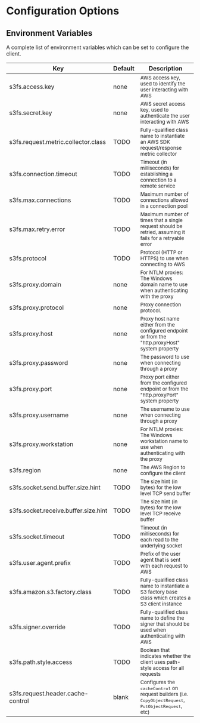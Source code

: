 # Configuration Options

## Environment Variables

A complete list of environment variables which can be set to configure the client.

| Key                                       | Default | Description                                                                                                             |
|-------------------------------------------|---------|-------------------------------------------------------------------------------------------------------------------------|
| s3fs.access.key                           | none    | <small>AWS access key, used to identify the user interacting with AWS</small>                                           |
| s3fs.secret.key                           | none    | <small>AWS secret access key, used to authenticate the user interacting with AWS</small>                                |
| s3fs.request.metric.collector.class       | TODO    | <small>Fully-qualified class name to instantiate an AWS SDK request/response metric collector</small>                   |
| s3fs.connection.timeout                   | TODO    | <small>Timeout (in milliseconds) for establishing a connection to a remote service</small>                              |
| s3fs.max.connections                      | TODO    | <small>Maximum number of connections allowed in a connection pool</small>                                               |
| s3fs.max.retry.error                      | TODO    | <small>Maximum number of times that a single request should be retried, assuming it fails for a retryable error</small> |
| s3fs.protocol                             | TODO    | <small>Protocol (HTTP or HTTPS) to use when connecting to AWS</small>                                                   |
| s3fs.proxy.domain                         | none    | <small>For NTLM proxies: The Windows domain name to use when authenticating with the proxy</small>                      |
| s3fs.proxy.protocol                       | none    | <small>Proxy connection protocol.</small>                                                                               |
| s3fs.proxy.host                           | none    | <small>Proxy host name either from the configured endpoint or from the "http.proxyHost" system property</small>         |
| s3fs.proxy.password                       | none    | <small>The password to use when connecting through a proxy</small>                                                      |
| s3fs.proxy.port                           | none    | <small>Proxy port either from the configured endpoint or from the "http.proxyPort" system property</small>              |
| s3fs.proxy.username                       | none    | <small>The username to use when connecting through a proxy</small>                                                      |
| s3fs.proxy.workstation                    | none    | <small>For NTLM proxies: The Windows workstation name to use when authenticating with the proxy</small>                 |
| s3fs.region                               | none    | <small>The AWS Region to configure the client</small>                                                                   |
| s3fs.socket.send.buffer.size.hint         | TODO    | <small>The size hint (in bytes) for the low level TCP send buffer</small>                                               |
| s3fs.socket.receive.buffer.size.hint      | TODO    | <small>The size hint (in bytes) for the low level TCP receive buffer</small>                                            |
| s3fs.socket.timeout                       | TODO    | <small>Timeout (in milliseconds) for each read to the underlying socket</small>                                         |
| s3fs.user.agent.prefix                    | TODO    | <small>Prefix of the user agent that is sent with each request to AWS</small>                                           |
| s3fs.amazon.s3.factory.class              | TODO    | <small>Fully-qualified class name to instantiate a S3 factory base class which creates a S3 client instance</small>     |
| s3fs.signer.override                      | TODO    | <small>Fully-qualified class name to define the signer that should be used when authenticating with AWS</small>         |
| s3fs.path.style.access                    | TODO    | <small>Boolean that indicates whether the client uses path-style access for all requests</small>                        |
| s3fs.request.header.cache-control         | blank   | <small>Configures the `cacheControl` on request builders (i.e. `CopyObjectRequest`, `PutObjectRequest`, etc)            | 
